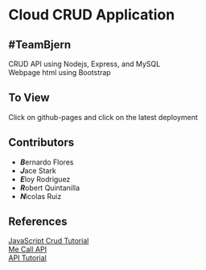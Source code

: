 # Cloud CRUD Application
## #TeamBjern
CRUD API using Nodejs, Express, and MySQL  
Webpage html using Bootstrap

## To View
Click on github-pages and click on the latest deployment

## Contributors
- ***B***ernardo Flores
- ***J***ace Stark
- ***E***loy Rodriguez
- ***R***obert Quintanilla
- ***N***icolas Ruiz

## References
[JavaScript Crud Tutorial](https://javascript.plainenglish.io/basic-html-css-javascript-bootstrap-5-using-external-api-for-crud-operations-1a7349ab95b2)  
[Me Call API](https://www.mecallapi.com/)  
[API Tutorial](https://www.youtube.com/watch?v=FLnxgSZ0DG4)